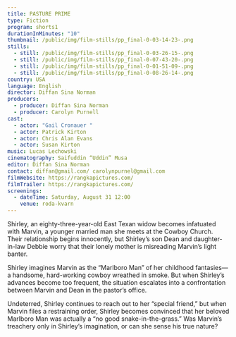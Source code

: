 ```yaml
---
title: PASTURE PRIME
type: Fiction
program: shorts1
durationInMinutes: "10"
thumbnail: /public/img/film-stills/pp_final-0-03-14-23-.png
stills:
  - still: /public/img/film-stills/pp_final-0-03-26-15-.png
  - still: /public/img/film-stills/pp_final-0-07-43-20-.png
  - still: /public/img/film-stills/pp_final-0-01-51-09-.png
  - still: /public/img/film-stills/pp_final-0-08-26-14-.png
country: USA
language: English
director: Diffan Sina Norman
producers:
  - producer: Diffan Sina Norman
  - producer: Carolyn Purnell
cast:
  - actor: "Gail Cronauer "
  - actor: Patrick Kirton
  - actor: Chris Alan Evans
  - actor: Susan Kirton
music: Lucas Lechowski
cinematography: Saifuddin “Uddin” Musa
editor: Diffan Sina Norman
contact: diffan@gmail.com/ carolynpurnel@gmail.com
filmWebsite: https://rangkapictures.com/
filmTrailer: https://rangkapictures.com/
screenings:
  - dateTime: Saturday, August 31 12:00
    venue: roda-kvarn
---
```

Shirley, an eighty-three-year-old East Texan widow becomes infatuated with Marvin, a younger married man she meets at the Cowboy Church. Their relationship begins innocently, but Shirley’s son Dean and daughter-in-law Debbie worry that their lonely mother is misreading Marvin’s light banter.

Shirley imagines Marvin as the “Marlboro Man” of her childhood fantasies—a handsome, hard-working cowboy wreathed in smoke. But when Shirley’s advances become too frequent, the situation escalates into a confrontation between Marvin and Dean in the pastor’s office.

Undeterred, Shirley continues to reach out to her “special friend,” but when Marvin files a restraining order, Shirley becomes convinced that her beloved Marlboro Man was actually a “no good snake-in-the-grass.” Was Marvin’s treachery only in Shirley’s imagination, or can she sense his true nature?